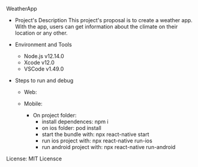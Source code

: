 WeatherApp

- Project's Description
  This project's proposal is to create a weather app. With the app, users can get information about
  the climate on their location or any other.

- Environment and Tools
  - Node.js v12.14.0
  - Xcode v12.0
  - VSCode v1.49.0

- Steps to run and debug

  - Web:

  - Mobile:
    - On project folder:
      - install dependences: npm i
      - on ios folder: pod install
      - start the bundle with: npx react-native start
      - run ios project with: npx react-native run-ios
      - run android project with: npx react-native run-android

License: MIT Licensce
